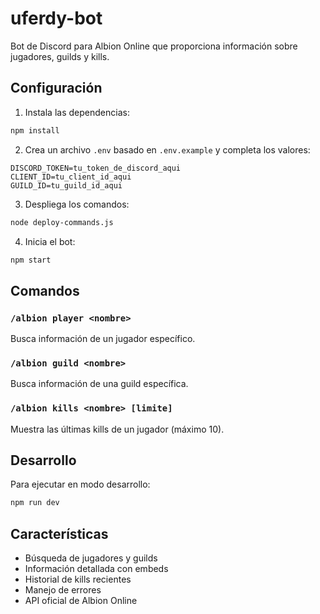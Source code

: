 # uferdy-bot

Bot de Discord para Albion Online que proporciona información sobre jugadores, guilds y kills.

## Configuración

1. Instala las dependencias:
```bash
npm install
```

2. Crea un archivo `.env` basado en `.env.example` y completa los valores:
```
DISCORD_TOKEN=tu_token_de_discord_aqui
CLIENT_ID=tu_client_id_aqui
GUILD_ID=tu_guild_id_aqui
```

3. Despliega los comandos:
```bash
node deploy-commands.js
```

4. Inicia el bot:
```bash
npm start
```

## Comandos

### `/albion player <nombre>`
Busca información de un jugador específico.

### `/albion guild <nombre>`
Busca información de una guild específica.

### `/albion kills <nombre> [limite]`
Muestra las últimas kills de un jugador (máximo 10).

## Desarrollo

Para ejecutar en modo desarrollo:
```bash
npm run dev
```

## Características

- Búsqueda de jugadores y guilds
- Información detallada con embeds
- Historial de kills recientes
- Manejo de errores
- API oficial de Albion Online